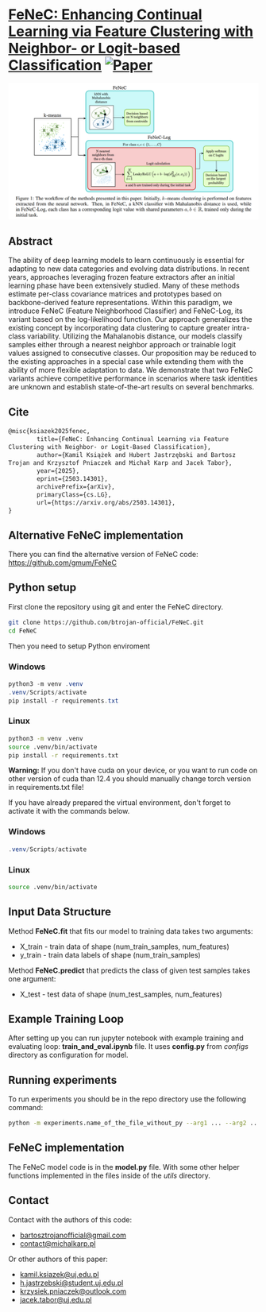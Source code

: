 # [FeNeC: Enhancing Continual Learning via Feature Clustering with Neighbor- or Logit-based Classification](https://arxiv.org/abs/2503.14301) [![Paper](https://img.shields.io/badge/arXiv-2503.14301-red)](https://arxiv.org/abs/2503.14301)

[![There should be a teaser...](teaser.png)](https://arxiv.org/abs/2503.14301)

## Abstract

The ability of deep learning models to learn continuously is essential for adapting to new data categories and evolving data distributions. In recent years, approaches leveraging frozen feature extractors
after an initial learning phase have been extensively studied. Many of these methods estimate per-class
covariance matrices and prototypes based on backbone-derived feature representations. Within this
paradigm, we introduce FeNeC (Feature Neighborhood Classifier) and FeNeC-Log, its variant based
on the log-likelihood function. Our approach generalizes the existing concept by incorporating data
clustering to capture greater intra-class variability. Utilizing the Mahalanobis distance, our models
classify samples either through a nearest neighbor approach or trainable logit values assigned to
consecutive classes. Our proposition may be reduced to the existing approaches in a special case
while extending them with the ability of more flexible adaptation to data. We demonstrate that two
FeNeC variants achieve competitive performance in scenarios where task identities are unknown and
establish state-of-the-art results on several benchmarks.

## Cite

```
@misc{ksiazek2025fenec,
        title={FeNeC: Enhancing Continual Learning via Feature Clustering with Neighbor- or Logit-Based Classification}, 
        author={Kamil Książek and Hubert Jastrzębski and Bartosz Trojan and Krzysztof Pniaczek and Michał Karp and Jacek Tabor},
        year={2025},
        eprint={2503.14301},
        archivePrefix={arXiv},
        primaryClass={cs.LG},
        url={https://arxiv.org/abs/2503.14301}, 
}
```

## Alternative FeNeC implementation

There you can find the alternative version of FeNeC code:
https://github.com/gmum/FeNeC

## Python setup

First clone the repository using git and enter the FeNeC directory.
```bash
git clone https://github.com/btrojan-official/FeNeC.git
cd FeNeC
```
Then you need to setup Python enviroment

### Windows

```powershell
python3 -m venv .venv
.venv/Scripts/activate
pip install -r requirements.txt
```

### Linux

```bash
python3 -m venv .venv
source .venv/bin/activate
pip install -r requirements.txt
```

**Warning:** If you don't have cuda on your device, or you want to run code on other version of cuda than 12.4 you should manually change torch version in requirements.txt file!

If you have already prepared the virtual environment, don't forget to activate it with the commands below.

### Windows

```powershell
.venv/Scripts/activate
```

### Linux

```bash
source .venv/bin/activate
```

## Input Data Structure

Method **FeNeC.fit** that fits our model to training data takes two arguments:
- X_train - train data of shape (num_train_samples, num_features)
- y_train - train data labels of shape (num_train_samples)

Method **FeNeC.predict** that predicts the class of given test samples takes one argument:
- X_test - test data of shape (num_test_samples, num_features)

## Example Training Loop

After setting up you can run jupyter notebook with example training and evaluating loop: **train_and_eval.ipynb** file. It uses **config.py** from *configs* directory as configuration for model.

## Running experiments
To run experiments you should be in the repo directory use the following command:

```bash
python -m experiments.name_of_the_file_without_py --arg1 ... --arg2 ... --argn ...
```

## FeNeC implementation

The FeNeC model code is in the **model.py** file. With some other helper functions implemented in the files inside of the *utils* directory.

## Contact

Contact with the authors of this code:
- bartosztrojanofficial@gmail.com
- contact@michalkarp.pl

Or other authors of this paper:
- kamil.ksiazek@uj.edu.pl
- h.jastrzebski@student.uj.edu.pl
- krzysiek.pniaczek@outlook.com
- jacek.tabor@uj.edu.pl
